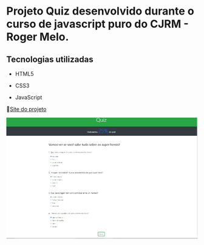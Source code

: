# Projeto Quiz desenvolvido durante o curso de javascript puro do CJRM - Roger Melo.



## Tecnologias utilizadas

- HTML5

- CSS3

- JavaScript


🚀[Site do projeto](http:\\www.google.com)

![imagem](image1.jpg)



